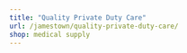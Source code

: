 ```yaml
---
title: "Quality Private Duty Care"
url: /jamestown/quality-private-duty-care/
shop: medical supply
---
```

